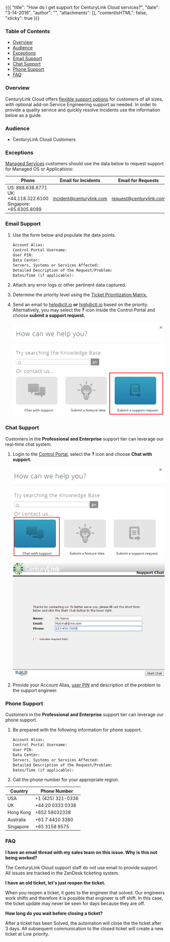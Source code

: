 {{{
  "title": "How do I get support for CenturyLink Cloud services?",
  "date": "3-14-2016",
  "author": "",
  "attachments": [],
  "contentIsHTML": false,
  "sticky": true
}}}

### Table of Contents

* [Overview](#overview)
* [Audience](#audience)
* [Exceptions](#exceptions)
* [Email Support](#email-support)
* [Chat Support](#chat-support)
* [Phone Support](#phone-support)
* [FAQ](#faq)

### Overview
CenturyLink Cloud offers [flexible support options](//www.ctl.io/support/) for customers of all sizes, with optional add-on Service Engineering support as needed. In order to provide a quality service and quickly resolve incidents use the information below as a guide.  

### Audience

* CenturyLink Cloud Customers

### Exceptions
[Managed Services](//www.ctl.io/managed-services) customers should use the data below to request support for Managed OS or Applications:

**Phone**|**Email for Incidents**|**Email for Requests**
---------|---------|---------
US: 888.638.6771<br>UK: +44.118.322.6100<br>Singapore: +65.6305.8099| incident@centurylink.com | request@centurylink.com

### Email Support
1. Use the form below and populate the data points.

    ```
    Account Alias:
    Control Portal Username:
    User PIN:
    Data Center:
    Servers, Systems or Services Affected:
    Detailed Description of the Request/Problem:
    Dates/Time (if applicable):
    ```

2. Attach any error logs or other pertinent data captured.

3. Determine the priority level using the [Ticket Prioritization Matrix. ](../Support/ticket-prioritization-matrix.md)

3. Send an email to [help@ctl.io](mailto:help@ctl.io) **or** [high@ctl.io](mailto:high@ctl.io) based on the priority.  Alternatively, you may select the **?** icon inside the Control Portal and choose **submit a support request.**

    ![submit a support request](../images/how-do-i-get-support-for-centurylink-cloud-services-01.png)

### Chat Support
Customers in the **Professional and Enterprise** support tier can leverage our real-time chat system.

1. Login to the [Control Portal](//www.control.ctl.io), select the **?** icon and choose **Chat with support.**

    ![Chat with support](../images/how-do-i-get-support-for-centurylink-cloud-services-02.png)

    ![chat dialog box](../images/how-do-i-get-support-for-centurylink-cloud-services-03.png)

2. Provide your Account Alias, [user PIN](../Support/pin-authentication-for-support-requests.md) and description of the problem to the support engineer.

### Phone Support
Customers in the **Professional and Enterprise** support tier can leverage our phone support.

1. Be prepared with the following information for phone support.

    ```
    Account Alias:
    Control Portal Username:
    User PIN:
    Data Center:
    Servers, Systems or Services Affected:
    Detailed Description of the Request/Problem:
    Dates/Time (if applicable):
    ```

2. Call the phone number for your appropriate region.

**Country**|**Phone Number**
-----------|----------------
USA|+1 (425) 321-0338
UK|+44 20 0333 0338
Hong Kong|+852 58032338
Australia|+61 7 4410 3380
Singapore|+65 3158 9575

### FAQ

**I have an email thread with my sales team on this issue. Why is this not being worked?**

The CenturyLink Cloud support staff do not use email to provide support. All issues are tracked in the ZenDesk ticketing system.

**I have an old ticket, let's just reopen the ticket.**

When you reopen a ticket, it goes to the engineer that solved. Our engineers work shifts and therefore it is possible that engineer is off shift. In this case, the ticket update may never be seen for days because they are off.

**How long do you wait before closing a ticket?**

After a ticket has been Solved, the automation will close the the ticket after 3 days. All subsequent communication to the closed ticket will create a new ticket at Low priority.
